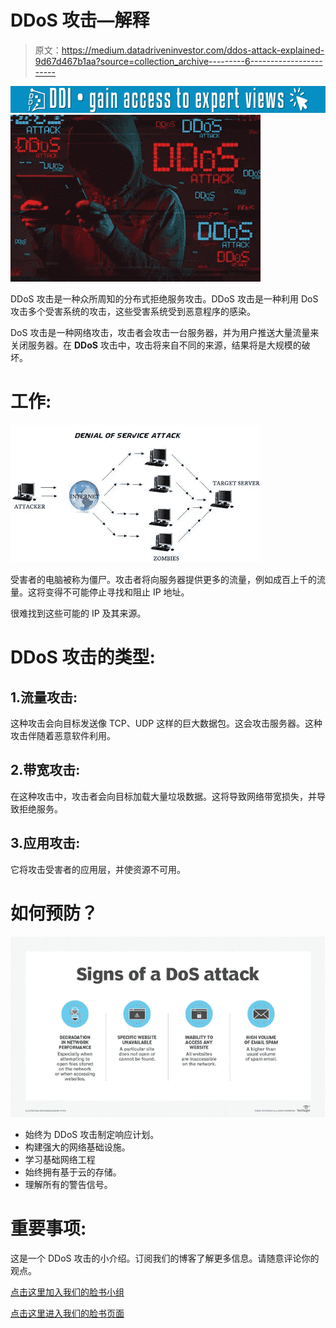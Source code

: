 # DDoS 攻击—解释

> 原文：<https://medium.datadriveninvestor.com/ddos-attack-explained-9d67d467b1aa?source=collection_archive---------6----------------------->

[![](img/ce659685e6fa609cf1edb0993c9a4d07.png)](http://www.track.datadriveninvestor.com/1B9E)![](img/81f8572af77f9e1e70cee640046c75ce.png)

DDoS 攻击是一种众所周知的分布式拒绝服务攻击。DDoS 攻击是一种利用 DoS 攻击多个受害系统的攻击，这些受害系统受到恶意程序的感染。

DoS 攻击是一种网络攻击，攻击者会攻击一台服务器，并为用户推送大量流量来关闭服务器。在 **DDoS** 攻击中，攻击将来自不同的来源，结果将是大规模的破坏。

# 工作:

![](img/71b1684aafdf03f6884ae20dfaef34de.png)

受害者的电脑被称为僵尸。攻击者将向服务器提供更多的流量，例如成百上千的流量。这将变得不可能停止寻找和阻止 IP 地址。

很难找到这些可能的 IP 及其来源。

# DDoS 攻击的类型:

## 1.流量攻击:

这种攻击会向目标发送像 TCP、UDP 这样的巨大数据包。这会攻击服务器。这种攻击伴随着恶意软件利用。

## 2.带宽攻击:

在这种攻击中，攻击者会向目标加载大量垃圾数据。这将导致网络带宽损失，并导致拒绝服务。

## 3.应用攻击:

它将攻击受害者的应用层，并使资源不可用。

# 如何预防？

![](img/2866858bb33de3fd905169c15e1aa8ff.png)

*   始终为 DDoS 攻击制定响应计划。
*   构建强大的网络基础设施。
*   学习基础网络工程
*   始终拥有基于云的存储。
*   理解所有的警告信号。

# 重要事项:

这是一个 DDoS 攻击的小介绍。订阅我们的博客了解更多信息。请随意评论你的观点。

[点击这里加入我们的脸书小组](https://www.facebook.com/groups/bugtech/)

[点击这里进入我们的脸书页面](https://www.facebook.com/Bug-Tech-380548266042438/?modal=admin_todo_tour)